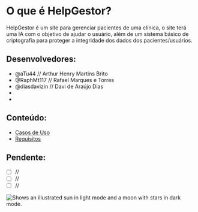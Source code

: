 # O que é HelpGestor?
HelpGestor é um site para gerenciar pacientes de uma clínica, o site terá uma IA com o objetivo de ajudar o usuário, além de um sistema básico de criptografia para proteger a integridade dos dados dos pacientes/usuários.

<!-- Preencher com nomes completos e @"nome-de-usuário-github" -->
## Desenvolvedores:
- @aTu44       // Arthur Henry Martins Brito
- @RaphMt117   // Rafael Marques e Torres
- @diasdavizin // Davi de Araújo Dias
- 
-

## Conteúdo:
- [Casos de Uso]()
- [Requisitos]()

<!-- atualizar conforme novas necessidades surgirem: -->
## Pendente:
- [ ] //
- [ ] //
- [ ] //

<picture>
  <source media="(prefers-color-scheme: dark)" srcset="https://github.com/HelpGestor/documentacao/blob/main/imagens/HelpGestor-removebg-preview.png">
  <source media="(prefers-color-scheme: light)" srcset="https://github.com/HelpGestor/documentacao/blob/main/imagens/HelpGestor-removebg-preview.png">
  <img alt="Shows an illustrated sun in light mode and a moon with stars in dark mode." src="hhttps://github.com/HelpGestor/documentacao/blob/main/imagens/HelpGestor-removebg-preview.png">
</picture>
